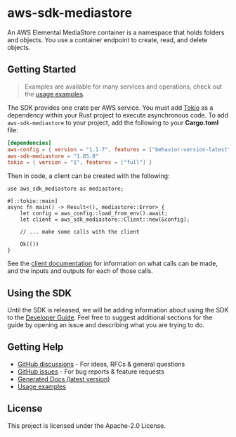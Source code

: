 # aws-sdk-mediastore

An AWS Elemental MediaStore container is a namespace that holds folders and objects. You use a container endpoint to create, read, and delete objects.

## Getting Started

> Examples are available for many services and operations, check out the
> [usage examples](https://github.com/awsdocs/aws-doc-sdk-examples/tree/main/rustv1).

The SDK provides one crate per AWS service. You must add [Tokio](https://crates.io/crates/tokio)
as a dependency within your Rust project to execute asynchronous code. To add `aws-sdk-mediastore` to
your project, add the following to your **Cargo.toml** file:

```toml
[dependencies]
aws-config = { version = "1.1.7", features = ["behavior-version-latest"] }
aws-sdk-mediastore = "1.85.0"
tokio = { version = "1", features = ["full"] }
```

Then in code, a client can be created with the following:

```rust,no_run
use aws_sdk_mediastore as mediastore;

#[::tokio::main]
async fn main() -> Result<(), mediastore::Error> {
    let config = aws_config::load_from_env().await;
    let client = aws_sdk_mediastore::Client::new(&config);

    // ... make some calls with the client

    Ok(())
}
```

See the [client documentation](https://docs.rs/aws-sdk-mediastore/latest/aws_sdk_mediastore/client/struct.Client.html)
for information on what calls can be made, and the inputs and outputs for each of those calls.

## Using the SDK

Until the SDK is released, we will be adding information about using the SDK to the
[Developer Guide](https://docs.aws.amazon.com/sdk-for-rust/latest/dg/welcome.html). Feel free to suggest
additional sections for the guide by opening an issue and describing what you are trying to do.

## Getting Help

* [GitHub discussions](https://github.com/awslabs/aws-sdk-rust/discussions) - For ideas, RFCs & general questions
* [GitHub issues](https://github.com/awslabs/aws-sdk-rust/issues/new/choose) - For bug reports & feature requests
* [Generated Docs (latest version)](https://awslabs.github.io/aws-sdk-rust/)
* [Usage examples](https://github.com/awsdocs/aws-doc-sdk-examples/tree/main/rustv1)

## License

This project is licensed under the Apache-2.0 License.

